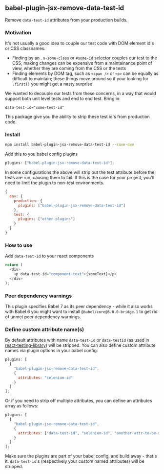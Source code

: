 ## babel-plugin-jsx-remove-data-test-id

Remove `data-test-id` attributes from your production builds.

### Motivation

It's not usually a good idea to couple our test code with DOM element id's or CSS classnames.

- Finding by an `.o-some-class` or `#some-id` selector couples our test to the CSS; making changes can be expensive from a maintainance point of view, whether they are coming from the CSS or the tests
- Finding elements by DOM tag, such as `<span />` or `<p>` can be equally as difficult to maintain; these things move around so if your looking for `.first()` you might get a nasty surprise

We wanted to decouple our tests from these concerns, in a way that would support both unit
level tests and end to end test. Bring in:

`data-test-id="some-test-id"`

This package give you the ability to strip these test id's from production code.

### Install

```bash
npm install babel-plugin-jsx-remove-data-test-id --save-dev
```

Add this to you babel config plugins

```javascript
plugins: ["babel-plugin-jsx-remove-data-test-id"];
```

In some configurations the above will strip out the test attribute before the tests are run, causing them to fail. If this is the case for your project, you'll need to limit the plugin to non-test environments.

```javascript
{
  env: {
    production: {
      plugins: ["babel-plugin-jsx-remove-data-test-id"]
    },
    test: {
      plugins: ["other-plugins"]
    }
  }
}
```

### How to use

Add `data-test-id` to your react components

```javascript
return (
  <div>
    <p data-test-id="component-text">{someText}</p>
  </div>
);
```

### Peer dependency warnings

This plugin specifies Babel 7 as its peer dependency - while it also works with Babel 6 you might want to install `@babel/core@6.0.0-bridge.1` to get rid of unmet peer dependency warnings.

### Define custom attribute name(s)

By default attributes with name `data-test-id` or `data-testid` (as used in [react-testing-library](https://testing-library.com/react)) will be stripped. You can also define custom attribute names via plugin options in your babel config:

```javascript
plugins: [
  [
    "babel-plugin-jsx-remove-data-test-id",
    {
      attributes: "selenium-id"
    }
  ]
];
```

Or if you need to strip off multiple attributes, you can define an attributes array as follows:

```javascript
plugins: [
  [
    "babel-plugin-jsx-remove-data-test-id",
    {
      attributes: ["data-test-id", "selenium-id", "another-attr-to-be-stripped"]
    }
  ]
];
```

Make sure the plugins are part of your babel config, and build away - that's it. `data-test-id`'s (respectively your custom named attributes) will be stripped.
